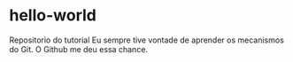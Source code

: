 # hello-world
Repositorio do tutorial
Eu sempre tive vontade de aprender os mecanismos do Git.  O Github me deu essa chance.
